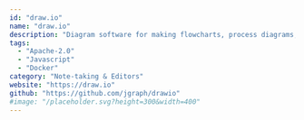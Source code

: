 ```yaml
---
id: "draw.io"
name: "draw.io"
description: "Diagram software for making flowcharts, process diagrams, org charts, UML, ER and network diagrams."
tags:
  - "Apache-2.0"
  - "Javascript"
  - "Docker"
category: "Note-taking & Editors"
website: "https://draw.io"
github: "https://github.com/jgraph/drawio"
#image: "/placeholder.svg?height=300&width=400"
---
```


